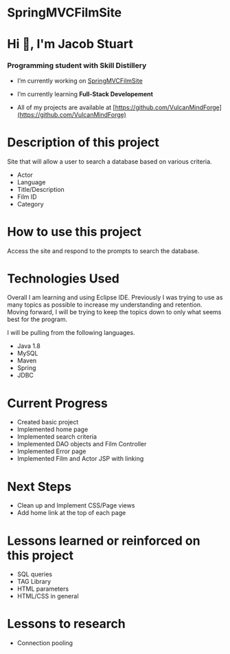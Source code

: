 # SpringMVCFilmSite

# Hi 👋, I'm Jacob Stuart
### Programming student with Skill Distillery

- I’m currently working on [SpringMVCFilmSite](https://github.com/VulcanMindForge/SpringMVCFilmSite)

- I’m currently learning **Full-Stack Developement**

- All of my projects are available at [https://github.com/VulcanMindForge](https://github.com/VulcanMindForge)

# Description of this project
Site that will allow a user to search a database based on various criteria.
- Actor
- Language
- Title/Description
- Film ID
- Category

# How to use this project
Access the site and respond to the prompts to search the database.

# Technologies Used
Overall I am learning and using Eclipse IDE. Previously I was trying to use as many topics as possible to increase my understanding and retention. Moving forward, I will be trying to keep the topics down to only what seems best for the program.

I will be pulling from the following languages.
- Java 1.8
- MySQL
- Maven
- Spring
- JDBC

# Current Progress
- Created basic project
- Implemented home page
- Implemented search criteria
- Implemented DAO objects and Film Controller
- Implemented Error page
- Implemented Film and Actor JSP with linking


# Next Steps
- Clean up and Implement CSS/Page views
- Add home link at the top of each page

# Lessons learned or reinforced on this project
- SQL queries
- TAG Library
- HTML parameters
- HTML/CSS in general

# Lessons to research
- Connection pooling